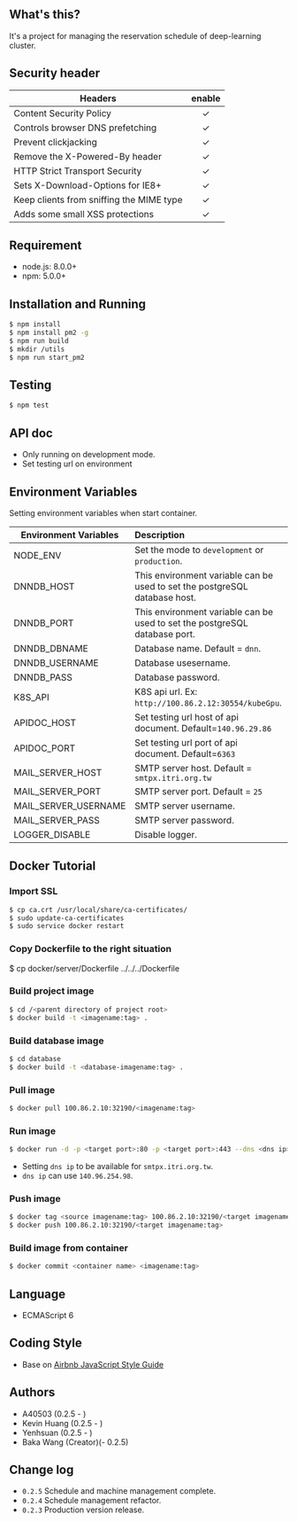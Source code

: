 
## What's this? ##

It's a project for managing the reservation schedule of deep-learning cluster.

## Security header ##

| Headers | enable |
|---|:---:|
| Content Security Policy | ✓ |
| Controls browser DNS prefetching | ✓ |
| Prevent clickjacking | ✓ |
| Remove the X-Powered-By header | ✓ |
| HTTP Strict Transport Security | ✓ |
| Sets X-Download-Options for IE8+ | ✓ |
| Keep clients from sniffing the MIME type | ✓ |
| Adds some small XSS protections | ✓ |

## Requirement ##

* node.js: 8.0.0+
* npm: 5.0.0+

## Installation and Running

```bash
$ npm install
$ npm install pm2 -g
$ npm run build
$ mkdir /utils
$ npm run start_pm2
```

## Testing ##

```bash
$ npm test
```

## API doc ##

* Only running on development mode.
* Set testing url on environment

## Environment Variables

Setting environment variables when start container.

| Environment Variables | Description |
|----------|:-------------|
| NODE_ENV |  Set the mode to `development` or `production`. |
| DNNDB_HOST | This environment variable can be used to set the postgreSQL database host. |
| DNNDB_PORT | This environment variable can be used to set the postgreSQL database port. | 
| DNNDB_DBNAME | Database name. Default = `dnn`. |
| DNNDB_USERNAME | Database usesername. |
| DNNDB_PASS | Database password. |
| K8S_API | K8S api url. Ex: `http://100.86.2.12:30554/kubeGpu`. |
| APIDOC_HOST | Set testing url host of api document. Default=`140.96.29.86` |
| APIDOC_PORT | Set testing url port of api document. Default=`6363` |
| MAIL_SERVER_HOST | SMTP server host. Default = `smtpx.itri.org.tw` |
| MAIL_SERVER_PORT | SMTP server port. Default = `25` |
| MAIL_SERVER_USERNAME | SMTP server username.|
| MAIL_SERVER_PASS | SMTP server password. |
| LOGGER_DISABLE | Disable logger. |


## Docker Tutorial ##

### Import SSL ###

```bash
$ cp ca.crt /usr/local/share/ca-certificates/
$ sudo update-ca-certificates
$ sudo service docker restart
```

### Copy Dockerfile to the right situation ###

$ cp docker/server/Dockerfile ../../../Dockerfile

### Build project image ###

```bash
$ cd /<parent directory of project root>
$ docker build -t <imagename:tag> .
```

### Build database image ###

```bash
$ cd database
$ docker build -t <database-imagename:tag> .
```

### Pull image ###

```bash
$ docker pull 100.86.2.10:32190/<imagename:tag>
```

### Run image ###

```bash
$ docker run -d -p <target port>:80 -p <target port>:443 --dns <dns ip> --name <container name> <imagename:tag>
```
* Setting `dns ip` to be available for `smtpx.itri.org.tw`.
* `dns ip` can use `140.96.254.98`.

### Push image ###

```bash
$ docker tag <source imagename:tag> 100.86.2.10:32190/<target imagename:tag>
$ docker push 100.86.2.10:32190/<target imagename:tag>
```

### Build  image from container ###

```bash
$ docker commit <container name> <imagename:tag>
```

## Language ##
* ECMAScript 6

## Coding Style ##
* Base on [Airbnb JavaScript Style Guide](https://github.com/airbnb/javascript)

## Authors ##
* A40503 (0.2.5 - )
* Kevin Huang (0.2.5 - )
* Yenhsuan (0.2.5 - )
* Baka Wang (Creator)(- 0.2.5)

## Change log ##

* `0.2.5` Schedule and machine management complete.
* `0.2.4` Schedule management refactor.
* `0.2.3` Production version release.
